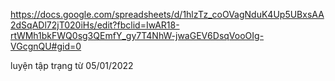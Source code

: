 https://docs.google.com/spreadsheets/d/1hlzTz_coOVagNduK4Up5UBxsAA2dSqADl72jT020iHs/edit?fbclid=IwAR18-rtWMh1bkFWQ0sg3QEmfY_gy7T4NhW-jwaGEV6DsqVooOIg-VGcgnQU#gid=0


luyện tập trạng từ 05/01/2022
